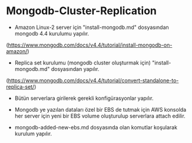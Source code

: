 # Mongodb-Cluster-Replication

- Amazon Linux-2 server için "install-mongodb.md" dosyasından mongodb 4.4 kurulumu yapılır.

(https://www.mongodb.com/docs/v4.4/tutorial/install-mongodb-on-amazon/)


- Replica set kurulumu (mongodb cluster oluşturmak için) "install-mongodb.md" dosyasından yapılır.

(https://www.mongodb.com/docs/v4.4/tutorial/convert-standalone-to-replica-set/)


- Bütün serverlara girilerek gerekli konfigürasyonlar yapılır.


- Mongodb ye yazılan dataları özel bir EBS de tutmak için AWS konsolda her server için yeni bir EBS volume oluşturulup serverlara attach edilir.

- mongodb-added-new-ebs.md dosyasında olan komutlar koşularak kurulum yapılır.

